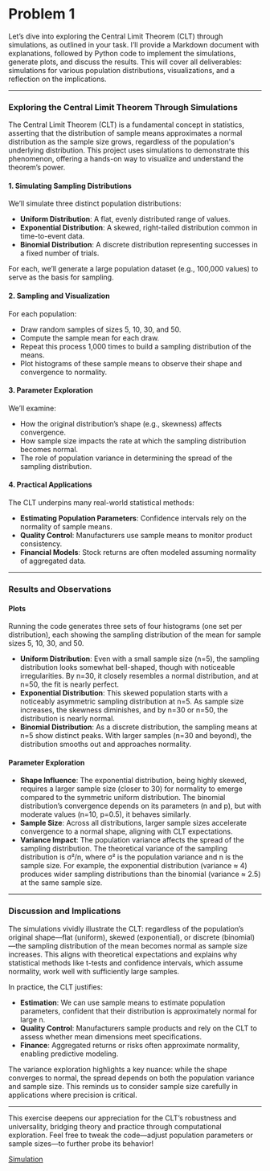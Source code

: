 # Problem 1
Let’s dive into exploring the Central Limit Theorem (CLT) through simulations, as outlined in your task. I’ll provide a Markdown document with explanations, followed by Python code to implement the simulations, generate plots, and discuss the results. This will cover all deliverables: simulations for various population distributions, visualizations, and a reflection on the implications.

---

### Exploring the Central Limit Theorem Through Simulations

The Central Limit Theorem (CLT) is a fundamental concept in statistics, asserting that the distribution of sample means approximates a normal distribution as the sample size grows, regardless of the population's underlying distribution. This project uses simulations to demonstrate this phenomenon, offering a hands-on way to visualize and understand the theorem’s power.

#### 1. Simulating Sampling Distributions

We’ll simulate three distinct population distributions:
- **Uniform Distribution**: A flat, evenly distributed range of values.
- **Exponential Distribution**: A skewed, right-tailed distribution common in time-to-event data.
- **Binomial Distribution**: A discrete distribution representing successes in a fixed number of trials.

For each, we’ll generate a large population dataset (e.g., 100,000 values) to serve as the basis for sampling.

#### 2. Sampling and Visualization

For each population:
- Draw random samples of sizes 5, 10, 30, and 50.
- Compute the sample mean for each draw.
- Repeat this process 1,000 times to build a sampling distribution of the means.
- Plot histograms of these sample means to observe their shape and convergence to normality.

#### 3. Parameter Exploration

We’ll examine:
- How the original distribution’s shape (e.g., skewness) affects convergence.
- How sample size impacts the rate at which the sampling distribution becomes normal.
- The role of population variance in determining the spread of the sampling distribution.

#### 4. Practical Applications

The CLT underpins many real-world statistical methods:
- **Estimating Population Parameters**: Confidence intervals rely on the normality of sample means.
- **Quality Control**: Manufacturers use sample means to monitor product consistency.
- **Financial Models**: Stock returns are often modeled assuming normality of aggregated data.

---
### Results and Observations

#### Plots
Running the code generates three sets of four histograms (one set per distribution), each showing the sampling distribution of the mean for sample sizes 5, 10, 30, and 50.

- **Uniform Distribution**: Even with a small sample size (n=5), the sampling distribution looks somewhat bell-shaped, though with noticeable irregularities. By n=30, it closely resembles a normal distribution, and at n=50, the fit is nearly perfect.
- **Exponential Distribution**: This skewed population starts with a noticeably asymmetric sampling distribution at n=5. As sample size increases, the skewness diminishes, and by n=30 or n=50, the distribution is nearly normal.
- **Binomial Distribution**: As a discrete distribution, the sampling means at n=5 show distinct peaks. With larger samples (n=30 and beyond), the distribution smooths out and approaches normality.

#### Parameter Exploration
- **Shape Influence**: The exponential distribution, being highly skewed, requires a larger sample size (closer to 30) for normality to emerge compared to the symmetric uniform distribution. The binomial distribution’s convergence depends on its parameters (n and p), but with moderate values (n=10, p=0.5), it behaves similarly.
- **Sample Size**: Across all distributions, larger sample sizes accelerate convergence to a normal shape, aligning with CLT expectations.
- **Variance Impact**: The population variance affects the spread of the sampling distribution. The theoretical variance of the sampling distribution is σ²/n, where σ² is the population variance and n is the sample size. For example, the exponential distribution (variance ≈ 4) produces wider sampling distributions than the binomial (variance ≈ 2.5) at the same sample size.

---

### Discussion and Implications

The simulations vividly illustrate the CLT: regardless of the population’s original shape—flat (uniform), skewed (exponential), or discrete (binomial)—the sampling distribution of the mean becomes normal as sample size increases. This aligns with theoretical expectations and explains why statistical methods like t-tests and confidence intervals, which assume normality, work well with sufficiently large samples.

In practice, the CLT justifies:
- **Estimation**: We can use sample means to estimate population parameters, confident that their distribution is approximately normal for large n.
- **Quality Control**: Manufacturers sample products and rely on the CLT to assess whether mean dimensions meet specifications.
- **Finance**: Aggregated returns or risks often approximate normality, enabling predictive modeling.

The variance exploration highlights a key nuance: while the shape converges to normal, the spread depends on both the population variance and sample size. This reminds us to consider sample size carefully in applications where precision is critical.

---

This exercise deepens our appreciation for the CLT’s robustness and universality, bridging theory and practice through computational exploration. Feel free to tweak the code—adjust population parameters or sample sizes—to further probe its behavior!

[Simulation](Problem_1.html)